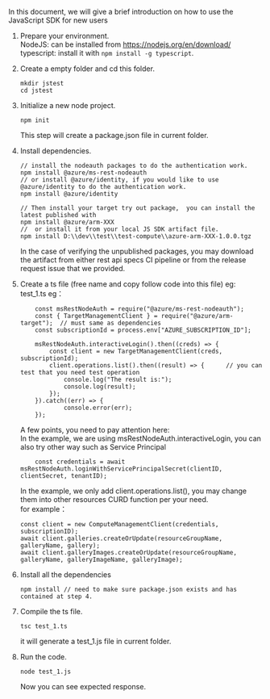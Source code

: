 In this document, we will give a brief introduction on how to use the JavaScript SDK for new users

1. Prepare your environment.  
    NodeJS: can be installed from https://nodejs.org/en/download/  
    typescript: install it with `npm install -g typescript`.

1. Create a empty folder and cd this folder.
    ```
    mkdir jstest
    cd jstest
    ```

1. Initialize a new node project. 
    ```
    npm init
    ```
    This step will create a package.json file in current folder.

1. Install dependencies.
   ```
   // install the nodeauth packages to do the authentication work.
   npm install @azure/ms-rest-nodeauth
   // or install @azure/identity, if you would like to use @azure/identity to do the authentication work.
   npm install @azure/identity
   
   // Then install your target try out package,  you can install the latest published with
   npm install @azure/arm-XXX 
   //  or install it from your local JS SDK artifact file. 
   npm install D:\\dev\\test\\test-compute\\azure-arm-XXX-1.0.0.tgz
   
   ```
   In the case of verifying the unpublished packages, you may download the artifact from either rest api specs CI pipeline or from the release request issue that we provided.  


1. Create a ts file (free name and copy follow code into this file) eg: test_1.ts
    eg：
    ```
        const msRestNodeAuth = require("@azure/ms-rest-nodeauth");
        const { TargetManagementClient } = require("@azure/arm-target");  // must same as dependencies
        const subscriptionId = process.env["AZURE_SUBSCRIPTION_ID"];

        msRestNodeAuth.interactiveLogin().then((creds) => {
            const client = new TargetManagementClient(creds, subscriptionId);
            client.operations.list().then((result) => {      // you can test that you need test operation
                console.log("The result is:");
                console.log(result);
            });
        }).catch((err) => {
                console.error(err);
        });
    ```   
    A few points, you need to pay attention here:  
    In the example, we are using msRestNodeAuth.interactiveLogin, you can also try other way such as Service Principal
    ```
        const credentials = await msRestNodeAuth.loginWithServicePrincipalSecret(clientID, clientSecret, tenantID);
    ```
    In the example, we only add client.operations.list(), you may change them into other resources CURD function per your need.  
    for example：  
    ```
    const client = new ComputeManagementClient(credentials, subscriptionID);
    await client.galleries.createOrUpdate(resourceGroupName, galleryName, gallery);
    await client.galleryImages.createOrUpdate(resourceGroupName, galleryName, galleryImageName, galleryImage);
    ```
    
1. Install all the dependencies 
    ```
    npm install // need to make sure package.json exists and has contained at step 4.
    ```
1. Compile the ts file.
   ```
   tsc test_1.ts
   ```
   it will generate a test_1.js file in current folder.
1. Run the code. 
   ```
   node test_1.js
   ```
   Now you can see expected response.
